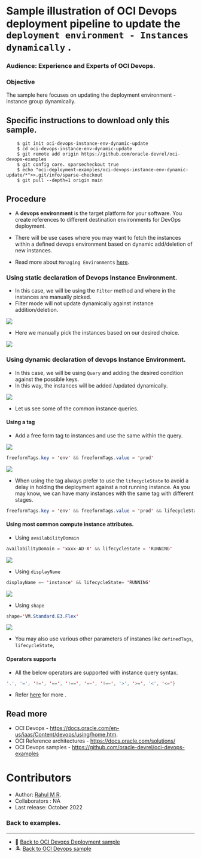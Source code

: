 


# Sample illustration of OCI Devops deployment pipeline to update the `deployment environment - Instances dynamically` .


### Audience: Experience and Experts of OCI Devops.

### Objective

The sample here focuses on updating the deployment environment - instance group dynamically.



Specific instructions to download only this sample.
---

```
    $ git init oci-devops-instance-env-dynamic-update
    $ cd oci-devops-instance-env-dynamic-update
    $ git remote add origin https://github.com/oracle-devrel/oci-devops-examples
    $ git config core. sparsecheckout true
    $ echo "oci-deployment-examples/oci-devops-instance-env-dynamic-update/*">>.git/info/sparse-checkout
    $ git pull --depth=1 origin main

```


Procedure
---

- A **devops environment** is the target platform for your software. You create references to different destination environments for DevOps deployment.

- There will be use cases where you may want to fetch the instances within a defined devops environment based on dynamic add/deletion of new instances.
- Read more about `Managing Environments` [here](https://docs.oracle.com/en-us/iaas/Content/devops/using/environments.htm).

### Using static declaration of Devops Instance Environment.

- In this case, we will be using the `Filter` method and where in the instances are manually picked.
- Filter mode will not update dynamically against instance addition/deletion.

![](images/oci-devops-env-static.png)

- Here we manually pick the instances based on our desired choice.

![](images/oci-devops-env-static-2.png)


### Using dynamic declaration of devops Instance Environment.

- In this case, we will be using `Query` and adding the desired condition against the possible keys.
- In this way, the instances will be added /updated dynamically.

![](images/oci-devops-env-query.png)

- Let us see some of the common instance queries.

#### Using a tag

- Add a free form tag to instances and use the same within the query.

![](images/oci-instance-tag.png)

```java
freeformTags.key = 'env' && freeformTags.value = 'prod' 
```

![](images/oci-query-tag.png)

- When using the tag always prefer to use the `lifecycleState` to avoid a delay in holding the deployment against a not running instance. As you may know, we can have many instances with the same tag with different stages.

```java
freeformTags.key = 'env' && freeformTags.value = 'prod' && lifecycleState= 'RUNNING'
```
#### Using most common compute instance attributes.

- Using `availabilityDomain`

```java
availabilityDomain = 'xxxx-AD-X' && lifecycleState = 'RUNNING'
```

![](images/oci-query-ad.png)

- Using `displayName`

```java
displayName =~ 'instance' && lifecycleState= 'RUNNING'
```

![](images/oci-query-displayname.png)


- Using `shape`

```java
shape='VM.Standard.E3.Flex'
```

![](images/oci-query-shape.png)


- You may also use various other parameters of instanes like `definedTags`, `lifecycleState`,

#### Operators supports

- All the below operators are supported with instance query syntax.

```java
'.', '=', '!=', '==', '!==', '=~', '!=~', '>', '>=', '<', '<='}
```

- Refer [here](https://docs.oracle.com/en-us/iaas/Content/Search/Concepts/querysyntax.htm#conditions) for more .








## Read more


- OCI Devops - https://docs.oracle.com/en-us/iaas/Content/devops/using/home.htm.
- OCI Reference architectures  -  https://docs.oracle.com/solutions/
- OCI Devops samples - https://github.com/oracle-devrel/oci-devops-examples

Contributors
===========

- Author: [Rahul M R](https://github.com/RahulMR42).
- Collaborators  : NA
- Last release: October 2022

### Back to examples.
----

- 🍿 [Back to OCI Devops Deployment sample](./../README.md)
- 🏝️ [Back to OCI Devops sample](./../../README.md)



